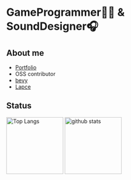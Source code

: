 # GameProgrammer👨‍💻 & SoundDesigner🎧
## About me

 - [Portfolio](https://spot-camelotia-ca8.notion.site/Portfolio-66f9a6d667d84785afe1cecfea0fd2ab)
 - OSS contributor 
  - [bevy](https://github.com/bevyengine/bevy)
  - [Lapce](https://github.com/lapce/lapce)
## Status
<p align="left"> 
  <img alt="Top Langs" height="150px" src="https://github-readme-stats.vercel.app/api/top-langs/?username=eiei114&layout=compact&show_icons=true&theme=onedark" />
    <img alt="github stats" height="150px" src="https://github-readme-stats.vercel.app/api?username=eiei114&theme=onedark&show_icons=ture" />
</p>
